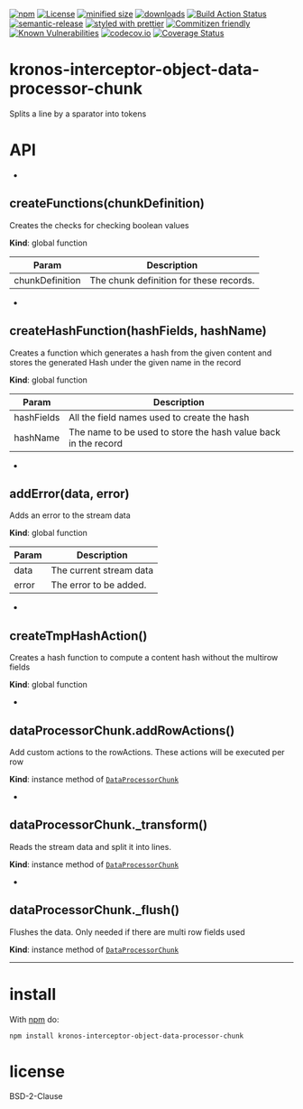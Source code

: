 [![npm](https://img.shields.io/npm/v/@kronos-integration/interceptor-object-data-processor-chunk.svg)](https://www.npmjs.com/package/@kronos-integration/interceptor-object-data-processor-chunk)
[![License](https://img.shields.io/badge/License-BSD%203--Clause-blue.svg)](https://opensource.org/licenses/BSD-3-Clause)
[![minified size](https://badgen.net/bundlephobia/min/@kronos-integration/interceptor-object-data-processor-chunk)](https://bundlephobia.com/result?p=@kronos-integration/interceptor-object-data-processor-chunk)
[![downloads](http://img.shields.io/npm/dm/@kronos-integration/interceptor-object-data-processor-chunk.svg?style=flat-square)](https://npmjs.org/package/@kronos-integration/interceptor-object-data-processor-chunk)
[![Build Action Status](https://img.shields.io/endpoint.svg?url=https%3A%2F%2Factions-badge.atrox.dev%2FKronos-Integration%2Finterceptor-object-data-processor-chunk%2Fbadge&style=flat)](https://actions-badge.atrox.dev/Kronos-Integration/interceptor-object-data-processor-chunk/goto)
[![semantic-release](https://img.shields.io/badge/%20%20%F0%9F%93%A6%F0%9F%9A%80-semantic--release-e10079.svg)](https://github.com/Kronos-Integration/interceptor-object-data-processor-chunk.git)
[![styled with prettier](https://img.shields.io/badge/styled_with-prettier-ff69b4.svg)](https://github.com/prettier/prettier)
[![Commitizen friendly](https://img.shields.io/badge/commitizen-friendly-brightgreen.svg)](http://commitizen.github.io/cz-cli/)
[![Known Vulnerabilities](https://snyk.io/test/github/Kronos-Integration/interceptor-object-data-processor-chunk/badge.svg)](https://snyk.io/test/github/Kronos-Integration/interceptor-object-data-processor-chunk)
[![codecov.io](http://codecov.io/github/Kronos-Integration/interceptor-object-data-processor-chunk/coverage.svg?branch=master)](http://codecov.io/github/Kronos-Integration/interceptor-object-data-processor-chunk?branch=master)
[![Coverage Status](https://coveralls.io/repos/Kronos-Integration/interceptor-object-data-processor-chunk/badge.svg)](https://coveralls.io/r/Kronos-Integration/interceptor-object-data-processor-chunk)

kronos-interceptor-object-data-processor-chunk
=====
Splits a line by a sparator into tokens

# API

* <a name="createFunctions"></a>

## createFunctions(chunkDefinition)
Creates the checks for checking boolean values

**Kind**: global function  

| Param | Description |
| --- | --- |
| chunkDefinition | The chunk definition for these records. |


* <a name="createHashFunction"></a>

## createHashFunction(hashFields, hashName)
Creates a function which generates a hash from the given content and stores the generated Hash under the given name in the record

**Kind**: global function  

| Param | Description |
| --- | --- |
| hashFields | All the field names used to create the hash |
| hashName | The name to be used to store the hash value back in the record |


* <a name="addError"></a>

## addError(data, error)
Adds an error to the stream data

**Kind**: global function  

| Param | Description |
| --- | --- |
| data | The current stream data |
| error | The error to be added. |


* <a name="createTmpHashAction"></a>

## createTmpHashAction()
Creates a hash function to compute a content hash without the multirow fields

**Kind**: global function  

* <a name="DataProcessorChunk+addRowActions"></a>

## dataProcessorChunk.addRowActions()
Add custom actions to the rowActions.
These actions will be executed per row

**Kind**: instance method of [<code>DataProcessorChunk</code>](#DataProcessorChunk)  

* <a name="DataProcessorChunk+_transform"></a>

## dataProcessorChunk._transform()
Reads the stream data and split it into lines.

**Kind**: instance method of [<code>DataProcessorChunk</code>](#DataProcessorChunk)  

* <a name="DataProcessorChunk+_flush"></a>

## dataProcessorChunk._flush()
Flushes the data.
Only needed if there are multi row fields used

**Kind**: instance method of [<code>DataProcessorChunk</code>](#DataProcessorChunk)  

* * *

install
=======

With [npm](http://npmjs.org) do:

```shell
npm install kronos-interceptor-object-data-processor-chunk
```

license
=======

BSD-2-Clause
